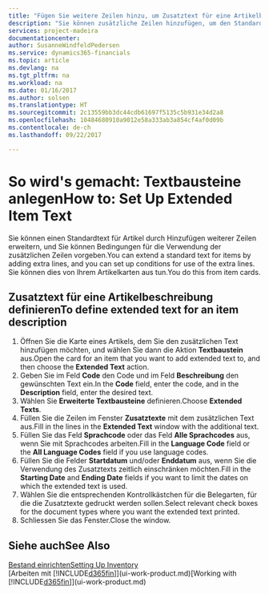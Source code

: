 ```yaml
---
title: "Fügen Sie weitere Zeilen hinzu, um Zusatztext für eine Artikelbeschreibung zu definieren| Microsoft Docs"
description: "Sie können zusätzliche Zeilen hinzufügen, um den Standardtext zu erweitern, der einen Artikel enthält."
services: project-madeira
documentationcenter: 
author: SusanneWindfeldPedersen
ms.service: dynamics365-financials
ms.topic: article
ms.devlang: na
ms.tgt_pltfrm: na
ms.workload: na
ms.date: 01/16/2017
ms.author: solsen
ms.translationtype: HT
ms.sourcegitcommit: 2c13559bb3dc44cdb61697f5135c5b931e34d2a8
ms.openlocfilehash: 10484680910a9012e58a333ab3a854cf4af0d09b
ms.contentlocale: de-ch
ms.lasthandoff: 09/22/2017

---
```

# <a name="how-to-set-up-extended-item-text"></a><span data-ttu-id="2ff09-103">So wird's gemacht: Textbausteine anlegen</span><span class="sxs-lookup"><span data-stu-id="2ff09-103">How to: Set Up Extended Item Text</span></span>
<span data-ttu-id="2ff09-104">Sie können einen Standardtext für Artikel durch Hinzufügen weiterer Zeilen erweitern, und Sie können Bedingungen für die Verwendung der zusätzlichen Zeilen vorgeben.</span><span class="sxs-lookup"><span data-stu-id="2ff09-104">You can extend a standard text for items by adding extra lines, and you can set up conditions for use of the extra lines.</span></span> <span data-ttu-id="2ff09-105">Sie können dies von Ihrem Artikelkarten aus tun.</span><span class="sxs-lookup"><span data-stu-id="2ff09-105">You do this from item cards.</span></span>

## <a name="to-define-extended-text-for-an-item-description"></a><span data-ttu-id="2ff09-106">Zusatztext für eine Artikelbeschreibung definieren</span><span class="sxs-lookup"><span data-stu-id="2ff09-106">To define extended text for an item description</span></span>
1. <span data-ttu-id="2ff09-107">Öffnen Sie die Karte eines Artikels, dem Sie den zusätzlichen Text hinzufügen möchten, und wählen Sie dann die Aktion **Textbaustein** aus.</span><span class="sxs-lookup"><span data-stu-id="2ff09-107">Open the card for an item that you want to add extended text to, and then choose the **Extended Text** action.</span></span>
2. <span data-ttu-id="2ff09-108">Geben Sie im Feld **Code** den Code und im Feld **Beschreibung** den gewünschten Text ein.</span><span class="sxs-lookup"><span data-stu-id="2ff09-108">In the **Code** field, enter the code, and in the **Description** field, enter the desired text.</span></span>
3. <span data-ttu-id="2ff09-109">Wählen Sie **Erweiterte Textbausteine** definieren.</span><span class="sxs-lookup"><span data-stu-id="2ff09-109">Choose **Extended Texts**.</span></span>
4. <span data-ttu-id="2ff09-110">Füllen Sie die Zeilen im Fenster **Zusatztexte** mit dem zusätzlichen Text aus.</span><span class="sxs-lookup"><span data-stu-id="2ff09-110">Fill in the lines in the **Extended Text** window with the additional text.</span></span>
5. <span data-ttu-id="2ff09-111">Füllen Sie das Feld **Sprachcode** oder das Feld **Alle Sprachcodes** aus, wenn Sie mit Sprachcodes arbeiten.</span><span class="sxs-lookup"><span data-stu-id="2ff09-111">Fill in the **Language Code** field or the **All Language Codes** field if you use language codes.</span></span>
6. <span data-ttu-id="2ff09-112">Füllen Sie die Felder **Startdatum** und/oder **Enddatum** aus, wenn Sie die Verwendung des Zusatztexts zeitlich einschränken möchten.</span><span class="sxs-lookup"><span data-stu-id="2ff09-112">Fill in the **Starting Date** and **Ending Date** fields if you want to limit the dates on which the extended text is used.</span></span>
7. <span data-ttu-id="2ff09-113">Wählen Sie die entsprechenden Kontrollkästchen für die Belegarten, für die die Zusatztexte gedruckt werden sollen.</span><span class="sxs-lookup"><span data-stu-id="2ff09-113">Select relevant check boxes for the document types where you want the extended text printed.</span></span>
8. <span data-ttu-id="2ff09-114">Schliessen Sie das Fenster.</span><span class="sxs-lookup"><span data-stu-id="2ff09-114">Close the window.</span></span>

## <a name="see-also"></a><span data-ttu-id="2ff09-115">Siehe auch</span><span class="sxs-lookup"><span data-stu-id="2ff09-115">See Also</span></span>
[<span data-ttu-id="2ff09-116">Bestand einrichten</span><span class="sxs-lookup"><span data-stu-id="2ff09-116">Setting Up Inventory</span></span>](inventory-setup-inventory.md)  
<span data-ttu-id="2ff09-117">[Arbeiten mit [!INCLUDE[d365fin](includes/d365fin_md.md)]](ui-work-product.md)</span><span class="sxs-lookup"><span data-stu-id="2ff09-117">[Working with [!INCLUDE[d365fin](includes/d365fin_md.md)]](ui-work-product.md)</span></span>


